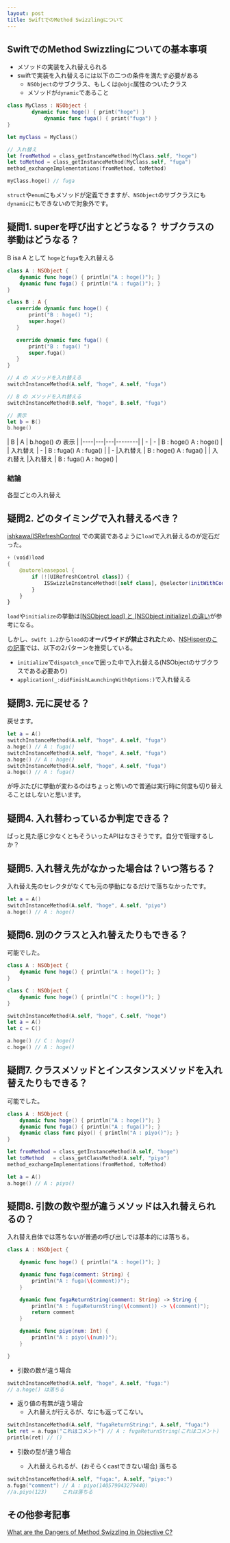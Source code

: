 ```yaml
---
layout: post
title: SwiftでのMethod Swizzlingについて
---
```


## SwiftでのMethod Swizzlingについての基本事項

+ メソッドの実装を入れ替えられる
+ swiftで実装を入れ替えるには以下の二つの条件を満たす必要がある
    + `NSObject`のサブクラス、もしくは`@objc`属性のついたクラス
    + メソッドが`dynamic`であること

```swift
class MyClass : NSObject {
        dynamic func hoge() { print("hoge") }
            dynamic func fuga() { print("fuga") }
}
```

```swift
let myClass = MyClass()

// 入れ替え
let fromMethod = class_getInstanceMethod(MyClass.self, "hoge")
let toMethod = class_getInstanceMethod(MyClass.self, "fuga")
method_exchangeImplementations(fromMethod, toMethod)

myClass.hoge() // fuga
```

`struct`や`enum`にもメソッドが定義できますが、`NSObject`のサブクラスにも`dynamic`にもできないので対象外です。

## 疑問1. superを呼び出すとどうなる？ サブクラスの挙動はどうなる？

B isa A として `hoge`と`fuga`を入れ替える

```swift
class A : NSObject {
    dynamic func hoge() { println("A : hoge()"); }
    dynamic func fuga() { println("A : fuga()"); }
}

class B : A {
   override dynamic func hoge() {
       print("B : hoge() ");
       super.hoge()
   }

   override dynamic func fuga() {
       print("B : fuga() ")
       super.fuga()
   }
}

// A の メソッドを入れ替える
switchInstanceMethod(A.self, "hoge", A.self, "fuga")

// B の メソッドを入れ替える
switchInstanceMethod(B.self, "hoge", B.self, "fuga")

// 表示
let b = B()
b.hoge()
```

| B | A |   b.hoge() の 表示  |
|----|---|---|--------|
| - | - | B : hoge() A : hoge()        |
| 入れ替え | - | B : fuga() A : fuga() |
| - |入れ替え | B : hoge() A : fuga()  |
| 入れ替え |入れ替え | B : fuga() A : hoge() |


### 結論

各型ごとの入れ替え


## 疑問2. どのタイミングで入れ替えるべき？

[ishkawa/ISRefreshControl](https://github.com/ishkawa/ISRefreshControl/blob/master/ISRefreshControl/UITableView%2BISRefreshControl.m) での実装であるように`load`で入れ替えるのが定石だった。

```swift
+ (void)load
{
    @autoreleasepool {
        if (![UIRefreshControl class]) {
            ISSwizzleInstanceMethod([self class], @selector(initWithCoder:), @selector(_initWithCoder:));
        }
    }
}
```

`load`や`initialize`の挙動は[\[NSObject load\] と \[NSObject initialize\] の違い](http://akisute.com/2011/08/nsobject-load-nsobject-initialize.html)が参考になる。

しかし、`swift 1.2`から`load`の**オーバライドが禁止された**ため、[NSHisperのこの記事](http://nshipster.com/swift-objc-runtime/)では、以下の2パターンを推奨している。

+ `initialize`で`dispatch_once`で囲った中で入れ替える(NSObjectのサブクラスである必要あり)
+ `application(_:didFinishLaunchingWithOptions:)`で入れ替える


## 疑問3. 元に戻せる？

戻せます。

```swift
let a = A()
switchInstanceMethod(A.self, "hoge", A.self, "fuga")
a.hoge() // A : fuga()
switchInstanceMethod(A.self, "hoge", A.self, "fuga")
a.hoge() // A : hoge()
switchInstanceMethod(A.self, "hoge", A.self, "fuga")
a.hoge() // A : fuga()
```

が呼ぶたびに挙動が変わるのはちょっと怖いので普通は実行時に何度も切り替えることはしないと思います。


## 疑問4. 入れ替わっているか判定できる？

ぱっと見た感じ少なくともそういったAPIはなさそうです。自分で管理するしか？

## 疑問5. 入れ替え先がなかった場合は？いつ落ちる？

入れ替え先のセレクタがなくても元の挙動になるだけで落ちなかったです。

```swift
let a = A()
switchInstanceMethod(A.self, "hoge", A.self, "piyo")
a.hoge() // A : hoge()
```

## 疑問6. 別のクラスと入れ替えたりもできる？

可能でした。

```swift
class A : NSObject {
    dynamic func hoge() { println("A : hoge()"); }
}

class C : NSObject {
    dynamic func hoge() { println("C : hoge()"); }
}

switchInstanceMethod(A.self, "hoge", C.self, "hoge")
let a = A()
let c = C()

a.hoge() // C : hoge()
c.hoge() // A : hoge()
```

## 疑問7. クラスメソッドとインスタンスメソッドを入れ替えたりもできる？

可能でした。

```swift
class A : NSObject {
    dynamic func hoge() { println("A : hoge()"); }
    dynamic func fuga() { println("A : fuga()"); }
    dynamic class func piyo() { println("A : piyo()"); }
}

let fromMethod = class_getInstanceMethod(A.self, "hoge")
let toMethod   = class_getClassMethod(A.self, "piyo")
method_exchangeImplementations(fromMethod, toMethod)

let a = A()
a.hoge() // A : piyo()
```

## 疑問8. 引数の数や型が違うメソッドは入れ替えられるの？

入れ替え自体では落ちないが普通の呼び出しでは基本的には落ちる。

```swift
class A : NSObject {

    dynamic func hoge() { println("A : hoge()"); }

    dynamic func fuga(comment: String) {
        println("A : fuga(\(comment))");
    }

    dynamic func fugaReturnString(comment: String) -> String {
        println("A : fugaReturnString(\(comment)) -> \(comment)");
        return comment
    }

    dynamic func piyo(num: Int) {
        println("A : piyo(\(num))");
    }

}
```

+ 引数の数が違う場合

```swift
switchInstanceMethod(A.self, "hoge", A.self, "fuga:")
// a.hoge() は落ちる
```

+ 返り値の有無が違う場合
	+ 入れ替えが行えるが、なにも返ってこない。

```swift
switchInstanceMethod(A.self, "fugaReturnString:", A.self, "fuga:")
let ret = a.fuga("これはコメント") // A : fugaReturnString(これはコメント) -> これはコメント
println(ret) // ()
```

+ 引数の型が違う場合

	+ 入れ替えられるが、(おそらくcastできない場合) 落ちる

```swift
switchInstanceMethod(A.self, "fuga:", A.self, "piyo:")
a.fuga("comment") // A : piyo(140579043279440)
//a.piyo(123)     これは落ちる
```

## その他参考記事

[What are the Dangers of Method Swizzling in Objective C?](http://stackoverflow.com/questions/5339276/what-are-the-dangers-of-method-swizzling-in-objective-c)
